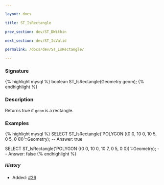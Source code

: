 ```yaml
---

layout: docs

title: ST_IsRectangle

prev_section: dev/ST_DWithin

next_section: dev/ST_IsValid

permalink: /docs/dev/ST_IsRectangle/

---
```


### Signature

{% highlight mysql %}
boolean ST_IsRectangle(Geometry geom);
{% endhighlight %}

### Description

Returns true if `geom` is a rectangle.

### Examples

{% highlight mysql %}
SELECT ST_IsRectangle('POLYGON ((0 0, 10 0, 10 5, 0 5, 0 0))'::Geometry);
-- Answer:    true

SELECT ST_IsRectangle('POLYGON ((0 0, 10 0, 10 7, 0 5, 0 0))'::Geometry);
-- Answer:    false
{% endhighlight %}

##### History

* Added: [#26](https://github.com/irstv/H2GIS/pull/26)
